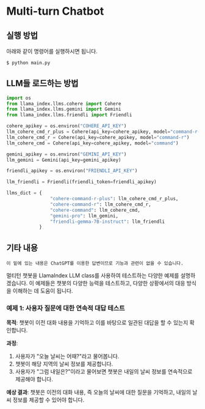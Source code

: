 # Multi-turn Chatbot

## 실행 방법

아래와 같이 명령어를 실행하시면 됩니다.

```bash
$ python main.py
```

## LLM들 로드하는 방법

```python
import os
from llama_index.llms.cohere import Cohere
from llama_index.llms.gemini import Gemini
from llama_index.llms.friendli import Friendli

cohere_apikey = os.environ("COHERE_API_KEY")
llm_cohere_cmd_r_plus = Cohere(api_key=cohere_apikey, model="command-r-plus")
llm_cohere_cmd_r = Cohere(api_key=cohere_apikey, model="command-r")
llm_cohere_cmd = Cohere(api_key=cohere_apikey, model="command")

gemini_apikey = os.environ("GEMINI_API_KEY")
llm_gemini = Gemini(api_key=gemini_apikey)

friendli_apikey = os.environ("FRIENDLI_API_KEY")

llm_friendli = Friendli(friendli_token=friendli_apikey)

llms_dict = {
                "cohere-command-r-plus": llm_cohere_cmd_r_plus,
                "cohere-command-r": llm_cohere_cmd_r,
                "cohere-command": llm_cohere_cmd,
                "gemini-pro": llm_gemini,
                "friendli-gemma-7B-instruct": llm_friendli
            }
```

## 기타 내용

```
이 밑에 있는 내용은 ChatGPT를 이용한 답변이므로 기능과 관련이 없을 수 있습니다.
```

멀티턴 챗봇을 LlamaIndex LLM class를 사용하여 테스트하는 다양한 예제를 설명하겠습니다. 이 예제들은 챗봇의 다양한 능력을 테스트하고, 다양한 상황에서의 대응 방식을 이해하는 데 도움이 됩니다.

### 예제 1: 사용자 질문에 대한 연속적 대답 테스트

**목적**: 챗봇이 이전 대화 내용을 기억하고 이를 바탕으로 일관된 대답을 할 수 있는지 확인합니다.

**과정**:
1. 사용자가 "오늘 날씨는 어때?"라고 물어봅니다.
2. 챗봇이 해당 지역의 날씨 정보를 제공합니다.
3. 사용자가 "그럼 내일은?"이라고 물어보면 챗봇은 내일의 날씨 정보를 연속적으로 제공해야 합니다.

**예상 결과**:
챗봇은 이전의 대화 내용, 즉 오늘의 날씨에 대한 질문을 기억하고, 내일의 날씨 정보를 제공할 수 있어야 합니다.
